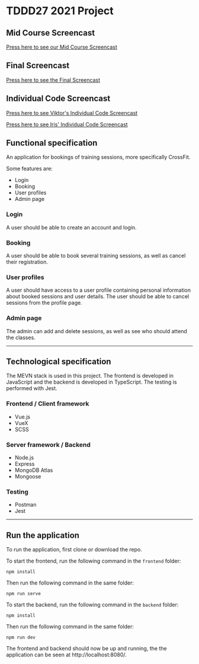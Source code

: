 # TDDD27 2021 Project

## Mid Course Screencast
[Press here to see our Mid Course Screencast](https://youtu.be/HxZI2T2IaQQ)
## Final Screencast
[Press here to see the Final Screencast](https://youtu.be/SEtRcUmYM6k)
## Individual Code Screencast
[Press here to see Viktor's Individual Code Screencast](https://youtu.be/kXMIoHArmZI)

[Press here to see Iris' Individual Code Screencast](https://youtu.be/kXMIoHArmZ)

## Functional specification
An application for bookings of training sessions, more specifically CrossFit. 

Some features are:
- Login
- Booking
- User profiles
- Admin page

### Login
A user should be able to create an account and login.

### Booking
A user should be able to book several training sessions, as well as cancel their registration.

### User profiles
A user should have access to a user profile containing personal information about booked sessions and user details. The user should be able to cancel sessions from the profile page.

### Admin page
The admin can add and delete sessions, as well as see who should attend the classes.

***

## Technological specification
The MEVN stack is used in this project. The frontend is developed in JavaScript and the backend is developed in TypeScript. The testing is performed with Jest.

### Frontend / Client framework
- Vue.js
- VueX
- SCSS

### Server framework / Backend
- Node.js
- Express
- MongoDB Atlas
- Mongoose

### Testing
- Postman
- Jest

***

## Run the application

To run the application, first clone or download the repo.

To start the frontend, run the following command in the ``frontend`` folder:

```
npm install
```

Then run the following command in the same folder:

```
npm run serve
```

To start the backend, run the following command in the ``backend`` folder:

```
npm install
```

Then run the following command in the same folder:

```
npm run dev
```

The frontend and backend should now be up and running, the the application can be seen at http://localhost:8080/.